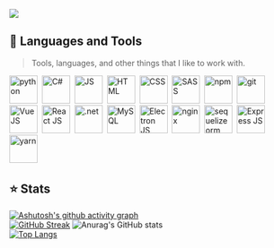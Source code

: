 ![](https://komarev.com/ghpvc/?username=your-github-hamburgIar&style=flat-square)

## 🔧 Languages and Tools

> Tools, languages, and other things that I like to work with.

<img src="https://cdn.jsdelivr.net/gh/devicons/devicon@latest/icons/python/python-original.svg" style="width: 50px; height: 50px" alt="python"/>&nbsp;
<img src="https://cdn.jsdelivr.net/gh/devicons/devicon@latest/icons/csharp/csharp-original.svg" style="width: 50px; height: 50px" alt="C#"/>&nbsp;
<img src="https://cdn.jsdelivr.net/gh/devicons/devicon@latest/icons/javascript/javascript-original.svg" style="width: 50px; height: 50px" alt="JS"/>&nbsp;
<img src="https://cdn.jsdelivr.net/gh/devicons/devicon@latest/icons/html5/html5-original.svg" style="width: 50px; height: 50px" alt="HTML"/>&nbsp;
<img src="https://cdn.jsdelivr.net/gh/devicons/devicon@latest/icons/css3/css3-original.svg" style="width: 50px; height: 50px" alt="CSS"/>&nbsp;
<img src="https://cdn.jsdelivr.net/gh/devicons/devicon@latest/icons/sass/sass-original.svg" style="width: 50px; height: 50px" alt="SASS"/>&nbsp;
<img src="https://cdn.jsdelivr.net/gh/devicons/devicon@latest/icons/npm/npm-original-wordmark.svg" style="width: 50px; height: 50px" alt="npm"/>&nbsp;
<img src="https://cdn.jsdelivr.net/gh/devicons/devicon@latest/icons/git/git-original.svg" style="width: 50px; height: 50px" alt="git"/>&nbsp;\
<img src="https://cdn.jsdelivr.net/gh/devicons/devicon@latest/icons/vuejs/vuejs-original.svg" style="width: 50px; height: 50px" alt="Vue JS"/>&nbsp;
<img src="https://cdn.jsdelivr.net/gh/devicons/devicon@latest/icons/react/react-original.svg" style="width: 50px; height: 50px" alt="React JS"/>&nbsp;
<img src="https://cdn.jsdelivr.net/gh/devicons/devicon@latest/icons/dotnetcore/dotnetcore-original.svg" style="width: 50px; height: 50px" alt=".net"/>&nbsp;
<img src="https://cdn.jsdelivr.net/gh/devicons/devicon@latest/icons/mysql/mysql-original.svg" style="width: 50px; height: 50px" alt="MySQL"/>&nbsp;
<img src="https://cdn.jsdelivr.net/gh/devicons/devicon@latest/icons/electron/electron-original.svg" style="width: 50px; height: 50px" alt="Electron JS"/>&nbsp;
<img src="https://cdn.jsdelivr.net/gh/devicons/devicon@latest/icons/nginx/nginx-original.svg" style="width: 50px; height: 50px" alt="nginx"/>&nbsp;
<img src="https://cdn.jsdelivr.net/gh/devicons/devicon@latest/icons/sequelize/sequelize-original.svg" style="width: 50px; height: 50px;" alt="sequelize orm"/>&nbsp;
<img src="https://img.icons8.com/?size=100&id=kg46nzoJrmTR&format=png&color=FFFFFF" style="width: 50px; height: 50px;" alt="Express JS"/>&nbsp;\
<img src="https://cdn.jsdelivr.net/gh/devicons/devicon@latest/icons/yarn/yarn-original.svg" style="width: 50px; height: 50px;" alt="yarn"/>&nbsp;
      
## ⭐ Stats
[![Ashutosh's github activity graph](https://github-readme-activity-graph.vercel.app/graph?username=nikitabiz&theme=tokyo-night&hide_border=true)](https://github.com/nikitabiz/github-readme-activity-graph)\
[![GitHub Streak](https://streak-stats.demolab.com?user=nikitabiz&theme=tokyonight&hide_border=true&card_width=999)](https://git.io/streak-stats)
![Anurag's GitHub stats](https://github-readme-stats.vercel.app/api?username=nikitabiz&show_icons=true&hide_border=true&theme=tokyonight)\
[![Top Langs](https://github-readme-stats.vercel.app/api/top-langs/?username=nikitabiz&layout=compact&theme=tokyonight&hide_border=true&card_height=467)](https://github.com/nikitabiz/github-readme-stats) 
